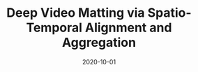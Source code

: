 ---
title: "Deep Video Matting via Spatio-Temporal Alignment and Aggregation"
collection: publications
permalink: /publication/2020-10-dvm
excerpt: ''
date: 2020-10-01
venue: 'Conference on Computer Vision and Pattern Recognition (CVPR), 2021'
paperurl: 'files/2021_CVPR_DVM.pdf'
imgurl: 'dvm.png'
authors:
  - name: Yanan Sun
    link: /
  - name: Guanzhi Wang
    link: https://cs.stanford.edu/~guanzhi/
  - name: Qiao Gu
    link: 
  - name: Chi-Keung Tang
    link: http://www.cse.ust.hk/~cktang/
  - name: Yu-Wing Tai
    link: https://www.cse.ust.hk/admin/people/faculty/profile/yuwing
links:
  - name: paper
    link: files/2021_CVPR_DVM.pdf
---